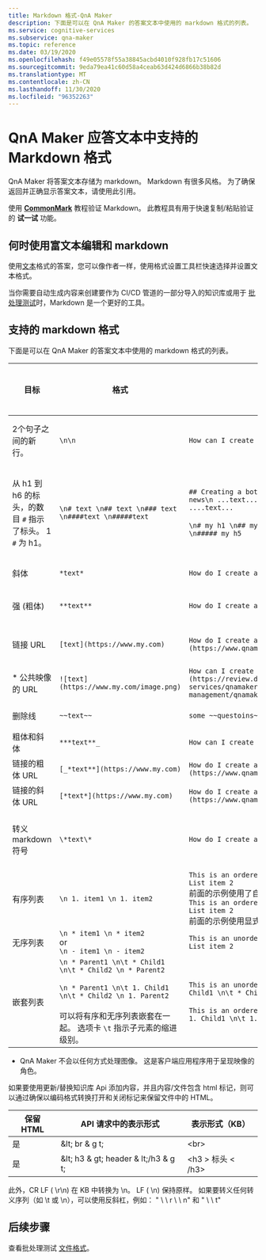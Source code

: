 ```yaml
---
title: Markdown 格式-QnA Maker
description: 下面是可以在 QnA Maker 的答案文本中使用的 markdown 格式的列表。
ms.service: cognitive-services
ms.subservice: qna-maker
ms.topic: reference
ms.date: 03/19/2020
ms.openlocfilehash: f49e05578f55a38845acbd4010f928fb17c51606
ms.sourcegitcommit: 9eda79ea41c60d58a4ceab63d424d6866b38b82d
ms.translationtype: MT
ms.contentlocale: zh-CN
ms.lasthandoff: 11/30/2020
ms.locfileid: "96352263"
---
```

# <a name="markdown-format-supported-in-qna-maker-answer-text"></a>QnA Maker 应答文本中支持的 Markdown 格式

QnA Maker 将答案文本存储为 markdown。 Markdown 有很多风格。 为了确保返回并正确显示答案文本，请使用此引用。

使用 **[CommonMark](https://commonmark.org/help/tutorial/index.html)** 教程验证 Markdown。 此教程具有用于快速复制/粘贴验证的 **试一试** 功能。

## <a name="when-to-use-rich-text-editing-versus-markdown"></a>何时使用富文本编辑和 markdown

使用[文本](How-To/edit-knowledge-base.md#add-an-editorial-qna-set)格式的答案，您可以像作者一样，使用格式设置工具栏快速选择并设置文本格式。

当你需要自动生成内容来创建要作为 CI/CD 管道的一部分导入的知识库或用于 [批处理测试](./index.yml)时，Markdown 是一个更好的工具。

## <a name="supported-markdown-format"></a>支持的 markdown 格式

下面是可以在 QnA Maker 的答案文本中使用的 markdown 格式的列表。

|目标|格式|示例 Markdown|渲染<br>如聊天机器人中所示|
|--|--|--|--|
2个句子之间的新行。|`\n\n`|`How can I create a bot with \n\n QnA Maker?`|![在两个句子之间设置换行符的格式](./media/qnamaker-concepts-datasources/format-newline.png)|
|从 h1 到 h6 的标头，的数目 `#` 指示了标头。 1 `#` 为 h1。|`\n# text \n## text \n### text \n####text \n#####text` |`## Creating a bot \n ...text.... \n### Important news\n ...text... \n### Related Information\n ....text...`<br><br>`\n# my h1 \n## my h2\n### my h3 \n#### my h4 \n##### my h5`|![带有 markdown 标头的格式](./media/qnamaker-concepts-datasources/format-headers.png)<br>![markdown 标头 H1 到 H5 的格式](./media/qnamaker-concepts-datasources/format-h1-h5.png)|
|斜体 |`*text*`|`How do I create a bot with *QnA Maker*?`|![倾斜格式](./media/qnamaker-concepts-datasources/format-italics.png)|
|强 (粗体) |`**text**`|`How do I create a bot with **QnA Maker**?`|![带有强标记的格式（粗体）](./media/qnamaker-concepts-datasources/format-strong.png)|
|链接 URL|`[text](https://www.my.com)`|`How do I create a bot with [QnA Maker](https://www.qnamaker.ai)?`|![ (超链接的 URL 的格式) ](./media/qnamaker-concepts-datasources/format-url.png)|
|* 公共映像的 URL|`![text](https://www.my.com/image.png)`|`How can I create a bot with ![QnAMaker](https://review.docs.microsoft.com/azure/cognitive-services/qnamaker/media/qnamaker-how-to-key-management/qnamaker-resource-list.png)`|![公共图像 URL 的格式 ](./media/qnamaker-concepts-datasources/format-image-url.png)|
|删除线|`~~text~~`|`some ~~questoins~~ questions need to be asked`|![删除线格式](./media/qnamaker-concepts-datasources/format-strikethrough.png)|
|粗体和斜体|`***text**_`|`How can I create a _*_QnA Maker_*_ bot?`|![粗体和斜体格式](./media/qnamaker-concepts-datasources/format-bold-italics.png)|
|链接的粗体 URL|`[_*text**](https://www.my.com)`|`How do I create a bot with [**QnA Maker**](https://www.qnamaker.ai)?`|![粗体 URL 格式](./media/qnamaker-concepts-datasources/format-bold-url.png)|
|链接的斜体 URL|`[*text*](https://www.my.com)`|`How do I create a bot with [*QnA Maker*](https://www.qnamaker.ai)?`|![斜体 URL 格式](./media/qnamaker-concepts-datasources/format-url-italics.png)|
|转义 markdown 符号|`\*text\*`|`How do I create a bot with \*QnA Maker\*?`|![用于转义 markdown 符号的格式。](./media/qnamaker-concepts-datasources/format-escape-markdown-symbols.png)|
|有序列表|`\n 1. item1 \n 1. item2`|`This is an ordered list: \n 1. List item 1 \n 1. List item 2`<br>前面的示例使用了自动编号，内置于 markdown 中。<br>`This is an ordered list: \n 1. List item 1 \n 2. List item 2`<br>前面的示例使用显式编号。|![排序列表的格式](./media/qnamaker-concepts-datasources/format-ordered-list.png)|
|无序列表|`\n * item1 \n * item2`<br>or<br>`\n - item1 \n - item2`|`This is an unordered list: \n * List item 1 \n * List item 2`|![无序列表的格式](./media/qnamaker-concepts-datasources/format-unordered-list.png)|
|嵌套列表|`\n * Parent1 \n\t * Child1 \n\t * Child2 \n * Parent2`<br><br>`\n * Parent1 \n\t 1. Child1 \n\t * Child2 \n 1. Parent2`<br><br>可以将有序和无序列表嵌套在一起。 选项卡 `\t` 指示子元素的缩进级别。|`This is an unordered list: \n * List item 1 \n\t * Child1 \n\t * Child2 \n * List item 2`<br><br>`This is an ordered nested list: \n 1. Parent1 \n\t 1. Child1 \n\t 1. Child2 \n 1. Parent2`|![嵌套未排序列表的格式](./media/qnamaker-concepts-datasources/format-nested-unordered-list.png)<br>![嵌套排序列表的格式](./media/qnamaker-concepts-datasources/format-nested-ordered-list.png)|

* QnA Maker 不会以任何方式处理图像。 这是客户端应用程序用于呈现映像的角色。

如果要使用更新/替换知识库 Api 添加内容，并且内容/文件包含 html 标记，则可以通过确保以编码格式转换打开和关闭标记来保留文件中的 HTML。

| 保留 HTML  | API 请求中的表示形式  | 表示形式（KB） |
|-----------|---------|-------------------------|
| 是 | \&lt; br \& g t; | &lt;br&gt; |
| 是 | \&lt; h3 \& gt; header \& lt;/h3 \& g t; | &lt;h3 &gt; 标头 &lt; /h3&gt; |

此外，CR LF ( \r\n) 在 KB 中转换为 \n。 LF ( \n) 保持原样。 如果要转义任何转义序列（如 \t 或 \n），可以使用反斜杠，例如： " \\ \\ r \\ \\ n" 和 " \\ \\ t"

## <a name="next-steps"></a>后续步骤

查看批处理测试 [文件格式](reference-tsv-format-batch-testing.md)。